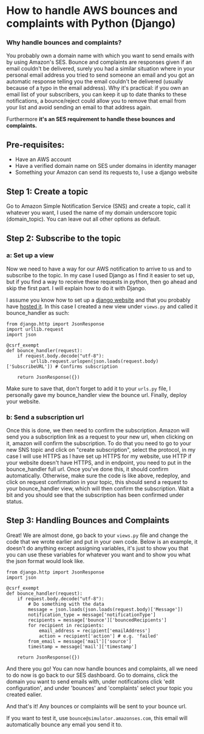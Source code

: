 # How to handle AWS bounces and complaints with Python (Django)

### Why handle bounces and complaints?

You probably own a domain name with which you want to send emails with by using Amazon's SES. Bounce and complaints are responses given if an email couldn't be delivered, surely you had a similar situation where in your personal email address you tried to send someone an email and you got an automatic response telling you the email couldn't be delivered (usually because of a typo in the email address). Why it's practical: if you own an email list of your subscribers, you can keep it up to date thanks to these notifications, a bounce/reject could allow you to remove that email from your list and avoid sending an email to that address again.

Furthermore __it's an SES requirement to handle these bounces and complaints.__

## Pre-requisites:
- Have an AWS account
- Have a verified domain name on SES under domains in identity manager
- Something your Amazon can send its requests to, I use a django website

## Step 1: Create a topic
 
Go to Amazon Simple Notification Service (SNS) and create a topic, call it whatever you want, I used the name of my domain underscore topic (domain_topic). You can leave out all other options as default.

## Step 2: Subscribe to the topic
### a: Set up a view
Now we need to have a way for our AWS notification to arrive to us and to subscribe to the topic. In my case I used Django as I find it easier to set up, but if you find a way to receive these requests in python, then go ahead and skip the first part. I will explain how to do it with Django.

I assume you know how to set up a [django website](https://docs.djangoproject.com/en/3.0/intro/tutorial01/) and that you probably have [hosted it](https://docs.aws.amazon.com/elasticbeanstalk/latest/dg/create-deploy-python-django.html). In this case I created a new view under `views.py` and called it bounce_handler as such:
```
from django.http import JsonResponse
import urllib.request
import json

@csrf_exempt
def bounce_handler(request):
    if request.body.decode("utf-8"):
         urllib.request.urlopen(json.loads(request.body)['SubscribeURL']) # Confirms subscription
         
    return JsonResponse({})
```
Make sure to save that, don't forget to add it to your `urls.py` file, I personally gave my bounce_handler view the bounce url. Finally, deploy your website.


### b: Send a subscription url
Once this is done, we then need to confirm the subscription. Amazon will send you a subscription link as a request to your new url, when clicking on it, amazon will confirm the subscription. To do that you need to go to your new SNS topic and click on "create subscription", select the protocol, in my case I will use HTTPS as I have set up HTTPS for my website, use HTTP if your website doesn't have HTTPS, and in endpoint, you need to put in the bounce_handler full url. Once you've done this, it should confirm automatically. Otherwise, make sure the code is like above, redeploy, and click on request confirmation in your topic, this should send a request to your bounce_handler view, which will then confirm the subscription. Wait a bit and you should see that the subscription has been confirmed under status.

## Step 3: Handling Bounces and Complaints
Great! We are almost done, go back to your `views.py` file and change the code that we wrote earlier and put in your own code. Below is an example, it doesn't do anything except assigning variables, it's just to show you that you can use these variables for whatever you want and to show you what the json format would look like.

```
from django.http import JsonResponse
import json

@csrf_exempt
def bounce_handler(request):
    if request.body.decode("utf-8"):
        # Do something with the data
        message = json.loads(json.loads(request.body)['Message'])
        notification_type = message['notificationType']
        recipients = message['bounce']['bouncedRecipients']
        for recipient in recipients:
            email_address = recipient['emailAddress']
            action = recipient['action'] # e.g. 'failed'
        from_email = message['mail']['source']
        timestamp = message['mail']['timestamp']
        
    return JsonResponse({})
```

And there you go! You can now handle bounces and complaints, all we need to do now is go back to our SES dashboard. Go to domains, click the domain you want to send emails with, under notifications click 'edit configuration', and under 'bounces' and 'complaints' select your topic you created ealier.

And that's it! Any bounces or complaints will be sent to your bounce url.

If you want to test it, use `bounce@simulator.amazonses.com`, this email will automatically bounce any email you send it to.
